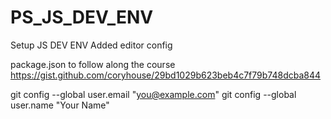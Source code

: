 # PS_JS_DEV_ENV
Setup JS DEV ENV
Added editor config

package.json to follow along the course
https://gist.github.com/coryhouse/29bd1029b623beb4c7f79b748dcba844

git config --global user.email "you@example.com"
git config --global user.name "Your Name"
